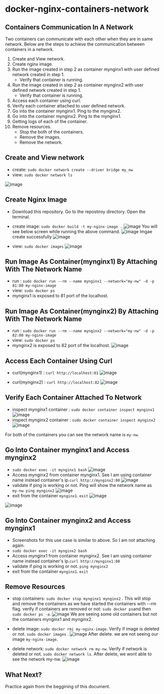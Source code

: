 # docker-nginx-containers-network

Containers Communication In A Network
-------------------------------------
Two containers can communicate with each other when they are in same network. Below are the steps to achieve the communication between containers in a network.

1. Create and View network.
2. Create nginx image.
3. Run the image created in step 2 as container mynginx1 with user defined network created in step 1.
   * Verify that container is running. 
4. Run the image created in step 2 as container mynginx2 with user defined network created in step 1.
    * Verify that container is running. 
5. Access each container using curl.
6. Verify each container attached to user defined network.
7. Go into the container mynginx1. Ping to the mynginx2. 
8. Go into the container mynginx2. Ping to the mynginx1.
9. Getting logs of each of the container.
9. Remove resources.
    * Stop the both of the containers.
    * Remove the images.
    * Remove the network.
    
Create and View network
-----------------------
* create: `sudo docker network create --driver bridge my_nw`
* view: `sudo docker network ls`

![image](https://user-images.githubusercontent.com/17001948/44581949-6df17b80-a7bd-11e8-84a1-d8b0ce469595.png)

Create Nginx Image
------------------
* Download this repository. Go to the repostiroy directory. Open the terminal.
* create image: `sudo docker build -t my-nginx-image .`
![image](https://user-images.githubusercontent.com/17001948/44582806-62538400-a7c0-11e8-899e-a253e9d2e246.png)
You will see below screen while running the above command.
![image](https://user-images.githubusercontent.com/17001948/44582827-7bf4cb80-a7c0-11e8-9d48-43f3f33c6cc8.png)
Imgae create successfully
![image](https://user-images.githubusercontent.com/17001948/44582856-99c23080-a7c0-11e8-9cc5-979fe96b9691.png)

* view: `sudo docker images`
![image](https://user-images.githubusercontent.com/17001948/44582903-bc544980-a7c0-11e8-92ec-6a4706e214a1.png)

Run Image As Container(mynginx1) By Attaching With The Network Name
---------------------------------------------------------
* run : `sudo docker run --rm --name mynginx1 --network="my-nw" -d -p 81:80 my-nginx-image`
* view: `sudo docker ps`
* mynginx1 is exposed to 81 port of the localhost.

Run Image As Container(mynginx2) By Attaching With The Network Name
------------------------------------------------------------------
* run : `sudo docker run --rm --name mynginx2 --network="my-nw" -d -p 82:80 my-nginx-image`
* view: `sudo docker ps`
* mynginx2 is exposed to 82 port of the localhost.
![image](https://user-images.githubusercontent.com/17001948/44584886-10aef780-a7c8-11e8-83dc-7706eeec2c84.png)


Access Each Container Using Curl
--------------------------------
* curl(mynginx1) : `curl http://localhost:81`
![image](https://user-images.githubusercontent.com/17001948/44583516-4a313400-a7c3-11e8-9463-4c34af79f201.png)

* curl(mynginx2) : `curl http://localhost:82`
![image](https://user-images.githubusercontent.com/17001948/44583530-5cab6d80-a7c3-11e8-8de5-1f98c03ee760.png)

Verify Each Container Attached To Network
------------------------------------------
* inspect mynginx1 container : `sudo docker container inspect mynginx1`
![image](https://user-images.githubusercontent.com/17001948/44584942-3b994b80-a7c8-11e8-9152-662a876bf2f5.png)
* inspect mynginx2 container : `sudo docker container inspect mynginx2`
![image](https://user-images.githubusercontent.com/17001948/44585015-7b603300-a7c8-11e8-9017-fd2f935cf099.png)

For both of the containers you can see the network name is `my-nw`.

Go Into Container mynginx1 and Access mynginx2
----------------------------------------------
* `sudo docker exec -it mynginx1 bash`
![image](https://user-images.githubusercontent.com/17001948/44584724-81a1df80-a7c7-11e8-9f2a-bd525d7f82e5.png)
* Access mynginx2 from container mynginx1. See I am using container name instead container's ip.`curl http://mynginx2:80`
![image](https://user-images.githubusercontent.com/17001948/44585120-e4e04180-a7c8-11e8-922a-b2d2572b2232.png)
* validate if ping is working or not. Ping will show the network name as `my-nw`. `ping mynginx2`
![image](https://user-images.githubusercontent.com/17001948/44585208-283ab000-a7c9-11e8-812f-a0d2c05d7024.png)
* exit from the container `mynginx1`. `exit`
![image](https://user-images.githubusercontent.com/17001948/44585251-51f3d700-a7c9-11e8-943e-5e1aee68b3a6.png)

![image](https://user-images.githubusercontent.com/17001948/44585256-591ae500-a7c9-11e8-9fec-ce11baa37315.png)

Go Into Container mynginx2 and Access mynginx1
----------------------------------------------
* Screenshots for this use case is similar to above. So I am not attaching again.
* `sudo docker exec -it mynginx2 bash`
* Access mynginx1 from container mynginx2. See I am using container name instead container's ip.`curl http://mynginx1:80`
* validate if ping is working or not. `ping mynginx2`
* exit from the container `mynginx1`. `exit`

Remove Resources
-----------------------------------------
* stop containers: `sudo docker stop mynginx1 mynginx2` . This will stop and remove the containers as we have started the containers with --rm flag. verify if containers are removed or not: `sudo docker ps`and then `sudo docker ps -a`.
![image](https://user-images.githubusercontent.com/17001948/44585554-64badb80-a7ca-11e8-971d-7ba0fa7bec9c.png)
We are seeing some old containers but not the containers mynginx1 and mynginx2.

* delete image: `sudo docker rmi my-nginx-image`. Verify if image is deleted or not. `sudo docker images` .
![image](https://user-images.githubusercontent.com/17001948/44585640-a8154a00-a7ca-11e8-9bb3-3a1b719b4a76.png)
After delete. we are not seeing our image `my-nginx-image`.

* delete network: `sudo docker network rm my-nw`. Verify if network is deleted or not. `sudo docker network ls`.
After delete, we wont able to see the network my-nw.
![image](https://user-images.githubusercontent.com/17001948/44585744-f7f41100-a7ca-11e8-95c1-e5e47ebb6e17.png)

What Next?
----------------------
Practice again from the beggining of this document.
